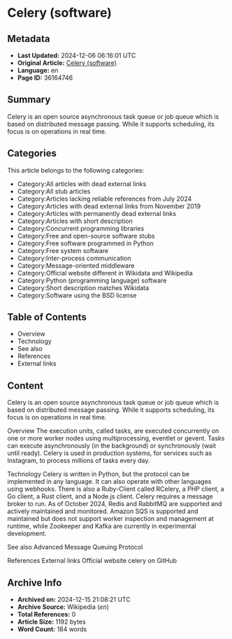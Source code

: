 # Celery (software)

## Metadata
- **Last Updated:** 2024-12-06 06:16:01 UTC
- **Original Article:** [Celery (software)](https://en.wikipedia.org/wiki/Celery_(software))
- **Language:** en
- **Page ID:** 36164746

## Summary
Celery is an open source asynchronous task queue or job queue which is based on distributed message passing. While it supports scheduling, its focus is on operations in real time.

## Categories
This article belongs to the following categories:

- Category:All articles with dead external links
- Category:All stub articles
- Category:Articles lacking reliable references from July 2024
- Category:Articles with dead external links from November 2019
- Category:Articles with permanently dead external links
- Category:Articles with short description
- Category:Concurrent programming libraries
- Category:Free and open-source software stubs
- Category:Free software programmed in Python
- Category:Free system software
- Category:Inter-process communication
- Category:Message-oriented middleware
- Category:Official website different in Wikidata and Wikipedia
- Category:Python (programming language) software
- Category:Short description matches Wikidata
- Category:Software using the BSD license

## Table of Contents

- Overview
- Technology
- See also
- References
- External links

## Content

Celery is an open source asynchronous task queue or job queue which is based on distributed message passing. While it supports scheduling, its focus is on operations in real time.

Overview
The execution units, called tasks, are executed concurrently on one or more worker nodes using multiprocessing, eventlet or gevent. Tasks can execute asynchronously (in the background) or synchronously (wait until ready). Celery is used in production systems, for services such as Instagram, to process millions of tasks every day.

Technology
Celery is written in Python, but the protocol can be implemented in any language. It can also operate with other languages using webhooks. There is also a Ruby-Client called RCelery, a PHP client, a Go client, a Rust client, and a Node.js client.
Celery requires a message broker to run. As of October 2024, Redis and RabbitMQ are supported and actively maintained and monitored. Amazon SQS is supported and maintained but does not support worker inspection and management at runtime, while Zookeeper and Kafka are currently in experimental development.

See also
Advanced Message Queuing Protocol

References
External links
Official website
celery on GitHub

## Archive Info
- **Archived on:** 2024-12-15 21:08:21 UTC
- **Archive Source:** Wikipedia (_en_)
- **Total References:** 0
- **Article Size:** 1192 bytes
- **Word Count:** 184 words
